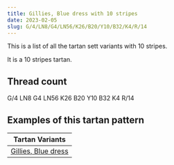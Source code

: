 ```yaml
---
title: Gillies, Blue dress with 10 stripes
date: 2023-02-05
slug: G/4/LN8/G4/LN56/K26/B20/Y10/B32/K4/R/14
---
```

This is a list of all the tartan sett variants with 10 stripes.

It is a 10 stripes tartan.


## Thread count
G/4 LN8 G4 LN56 K26 B20 Y10 B32 K4 R/14

## Examples of this tartan pattern

| Tartan Variants |
|---------------|
| [Gillies, Blue dress](/variants/g/4/ln8/g4/ln56/k26/b20/y10/b32/k4/r/14-b5480b0-g008000-k000000-lne0e0e0-rc00000-yf0c000)||
